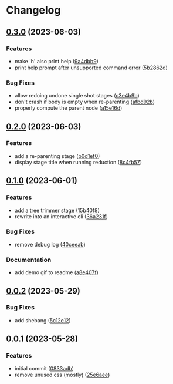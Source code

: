 # Changelog

## [0.3.0](https://github.com/thislooksfun/reduce-page/compare/v0.2.0...v0.3.0) (2023-06-03)


### Features

* make 'h' also print help ([9a4dbb9](https://github.com/thislooksfun/reduce-page/commit/9a4dbb9469633554bb91606eb82844bf79f1e45d))
* print help prompt after unsupported command error ([5b2862d](https://github.com/thislooksfun/reduce-page/commit/5b2862d755fe4ba176604a0295585b255ca22a09))


### Bug Fixes

* allow redoing undone single shot stages ([c3e4b9b](https://github.com/thislooksfun/reduce-page/commit/c3e4b9bbb94e10d5ad92c6614e15432e02e2ce1c))
* don't crash if body is empty when re-parenting ([afbd92b](https://github.com/thislooksfun/reduce-page/commit/afbd92b55c9241224751da7cb2c24a54afdefd53))
* properly compute the parent node ([a15e16d](https://github.com/thislooksfun/reduce-page/commit/a15e16d847ed99b5d783c0db3fb81df855d82b91))

## [0.2.0](https://github.com/thislooksfun/reduce-page/compare/v0.1.0...v0.2.0) (2023-06-03)


### Features

* add a re-parenting stage ([b0d1ef0](https://github.com/thislooksfun/reduce-page/commit/b0d1ef00ac09e0ddb88954889bf48954082fa941))
* display stage title when running reduction ([8c4fb57](https://github.com/thislooksfun/reduce-page/commit/8c4fb5712d9e733312398ab2736740a8e72c52b1))

## [0.1.0](https://github.com/thislooksfun/reduce-page/compare/v0.0.2...v0.1.0) (2023-06-01)


### Features

* add a tree trimmer stage ([15b40f8](https://github.com/thislooksfun/reduce-page/commit/15b40f8ffc1c5d874f2dbb055fa130d59039bdbb))
* rewrite into an interactive cli ([36a231f](https://github.com/thislooksfun/reduce-page/commit/36a231f323696979fcde5dfa4b217a4631b05f57))


### Bug Fixes

* remove debug log ([40ceeab](https://github.com/thislooksfun/reduce-page/commit/40ceeab345ef01bcfb7cc49288e8ce8c6ae56a76))


### Documentation

* add demo gif to readme ([a8e407f](https://github.com/thislooksfun/reduce-page/commit/a8e407f764b3081497dba391a3e3eda716155ed9))

## [0.0.2](https://github.com/thislooksfun/reduce-page/compare/v0.0.1...v0.0.2) (2023-05-29)


### Bug Fixes

* add shebang ([5c12e12](https://github.com/thislooksfun/reduce-page/commit/5c12e124749e7c77de7abf4b03f92649bfd57129))

## 0.0.1 (2023-05-28)


### Features

* initial commit ([0833adb](https://github.com/thislooksfun/reduce-page/commit/0833adb1fcf16092f4f3f1fdfd29b4b8d5e0a059))
* remove unused css (mostly) ([25e6aee](https://github.com/thislooksfun/reduce-page/commit/25e6aee1dbd53a1493b1d466b00a50683e1accec))
